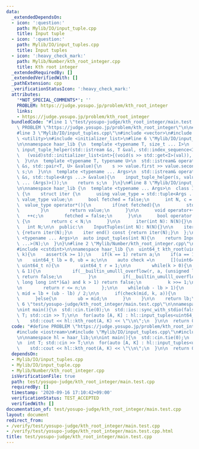 ```yaml
---
data:
  _extendedDependsOn:
  - icon: ':question:'
    path: Mylib/IO/input_tuple.cpp
    title: Input tuple
  - icon: ':question:'
    path: Mylib/IO/input_tuples.cpp
    title: Input tuples
  - icon: ':heavy_check_mark:'
    path: Mylib/Number/kth_root_integer.cpp
    title: Kth root integer
  _extendedRequiredBy: []
  _extendedVerifiedWith: []
  _pathExtension: cpp
  _verificationStatusIcon: ':heavy_check_mark:'
  attributes:
    '*NOT_SPECIAL_COMMENTS*': ''
    PROBLEM: https://judge.yosupo.jp/problem/kth_root_integer
    links:
    - https://judge.yosupo.jp/problem/kth_root_integer
  bundledCode: "#line 1 \"test/yosupo-judge/kth_root_integer/main.test.cpp\"\n#define\
    \ PROBLEM \"https://judge.yosupo.jp/problem/kth_root_integer\"\n\n#include <iostream>\n\
    #line 3 \"Mylib/IO/input_tuples.cpp\"\n#include <vector>\n#include <tuple>\n#include\
    \ <utility>\n#include <initializer_list>\n#line 6 \"Mylib/IO/input_tuple.cpp\"\
    \n\nnamespace haar_lib {\n  template <typename T, size_t ... I>\n  static void\
    \ input_tuple_helper(std::istream &s, T &val, std::index_sequence<I ...>){\n \
    \   (void)std::initializer_list<int>{(void(s >> std::get<I>(val)), 0) ...};\n\
    \  }\n\n  template <typename T, typename U>\n  std::istream& operator>>(std::istream\
    \ &s, std::pair<T, U> &value){\n    s >> value.first >> value.second;\n    return\
    \ s;\n  }\n\n  template <typename ... Args>\n  std::istream& operator>>(std::istream\
    \ &s, std::tuple<Args ...> &value){\n    input_tuple_helper(s, value, std::make_index_sequence<sizeof\
    \ ... (Args)>());\n    return s;\n  }\n}\n#line 8 \"Mylib/IO/input_tuples.cpp\"\
    \n\nnamespace haar_lib {\n  template <typename ... Args>\n  class InputTuples\
    \ {\n    struct iter {\n      using value_type = std::tuple<Args ...>;\n     \
    \ value_type value;\n      bool fetched = false;\n      int N, c = 0;\n\n    \
    \  value_type operator*(){\n        if(not fetched){\n          std::cin >> value;\n\
    \        }\n        return value;\n      }\n\n      void operator++(){\n     \
    \   ++c;\n        fetched = false;\n      }\n\n      bool operator!=(iter &) const\
    \ {\n        return c < N;\n      }\n\n      iter(int N): N(N){}\n    };\n\n \
    \   int N;\n\n  public:\n    InputTuples(int N): N(N){}\n\n    iter begin() const\
    \ {return iter(N);}\n    iter end() const {return iter(N);}\n  };\n\n  template\
    \ <typename ... Args>\n  auto input_tuples(int N){\n    return InputTuples<Args\
    \ ...>(N);\n  }\n}\n#line 2 \"Mylib/Number/kth_root_integer.cpp\"\n#include <cassert>\n\
    #include <cstdint>\n\nnamespace haar_lib {\n  uint64_t kth_root(uint64_t a, int\
    \ k){\n    assert(k >= 1);\n    if(k == 1) return a;\n    if(a == 1) return 1;\n\
    \n    uint64_t lb = 0, ub = a;\n\n    auto check =\n      [](uint64_t a, int k,\
    \ uint64_t n){\n        uint64_t r = 1;\n\n        while(k > 0){\n          if(k\
    \ & 1){\n            if(__builtin_umulll_overflow(r, a, (unsigned long long int*)&r))\
    \ return false;\n          }\n          if(__builtin_umulll_overflow(a, a, (unsigned\
    \ long long int*)&a) and k > 1) return false;\n          k >>= 1;\n        }\n\
    \n        return r <= n;\n      };\n\n    while(ub - lb > 1){\n      uint64_t\
    \ mid = lb + (ub - lb) / 2;\n\n      if(check(mid, k, a)){\n        lb = mid;\n\
    \      }else{\n        ub = mid;\n      }\n    }\n\n    return lb;\n  }\n}\n#line\
    \ 6 \"test/yosupo-judge/kth_root_integer/main.test.cpp\"\n\nnamespace hl = haar_lib;\n\
    \nint main(){\n  std::cin.tie(0);\n  std::ios::sync_with_stdio(false);\n\n  int\
    \ T; std::cin >> T;\n\n  for(auto [A, K] : hl::input_tuples<uint64_t, uint64_t>(T)){\n\
    \    std::cout << hl::kth_root(A, K) << \"\\n\";\n  }\n\n  return 0;\n}\n"
  code: "#define PROBLEM \"https://judge.yosupo.jp/problem/kth_root_integer\"\n\n\
    #include <iostream>\n#include \"Mylib/IO/input_tuples.cpp\"\n#include \"Mylib/Number/kth_root_integer.cpp\"\
    \n\nnamespace hl = haar_lib;\n\nint main(){\n  std::cin.tie(0);\n  std::ios::sync_with_stdio(false);\n\
    \n  int T; std::cin >> T;\n\n  for(auto [A, K] : hl::input_tuples<uint64_t, uint64_t>(T)){\n\
    \    std::cout << hl::kth_root(A, K) << \"\\n\";\n  }\n\n  return 0;\n}\n"
  dependsOn:
  - Mylib/IO/input_tuples.cpp
  - Mylib/IO/input_tuple.cpp
  - Mylib/Number/kth_root_integer.cpp
  isVerificationFile: true
  path: test/yosupo-judge/kth_root_integer/main.test.cpp
  requiredBy: []
  timestamp: '2020-09-16 17:10:42+09:00'
  verificationStatus: TEST_ACCEPTED
  verifiedWith: []
documentation_of: test/yosupo-judge/kth_root_integer/main.test.cpp
layout: document
redirect_from:
- /verify/test/yosupo-judge/kth_root_integer/main.test.cpp
- /verify/test/yosupo-judge/kth_root_integer/main.test.cpp.html
title: test/yosupo-judge/kth_root_integer/main.test.cpp
---
```

